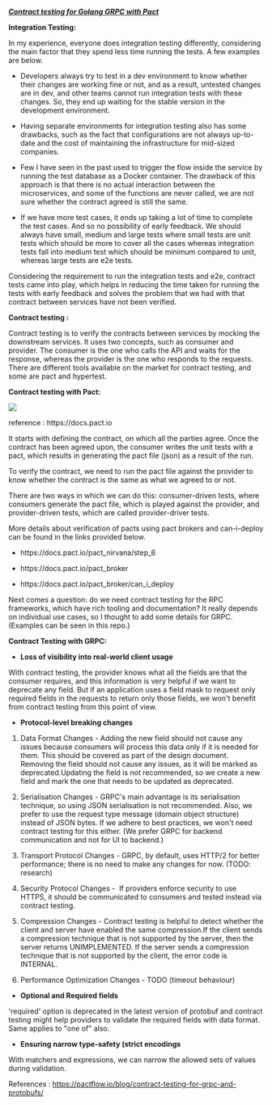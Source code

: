 ***<ins>Contract testing for Golang GRPC with Pact</ins>***

**Integration Testing:**

In my experience, everyone does integration testing differently, considering the main factor that they spend less time running the tests. A few examples are below.

- Developers always try to test in a dev environment to know whether their changes are working fine or not, and as a result, untested changes are in dev, and other teams cannot run integration tests with these changes. So, they end up waiting for the stable version in the development environment.

- Having separate environments for integration testing also has some drawbacks, such as the fact that configurations are not always up-to-date and the cost of maintaining the infrastructure for mid-sized companies.

- Few I have seen in the past used to trigger the flow inside the service by running the test database as a Docker container. The drawback of this approach is that there is no actual interaction between the microservices, and some of the functions are never called, we are not sure whether the contract agreed is still the same.

- If we have more test cases, it ends up taking a lot of time to complete the test cases. And so no possibility of early feedback. We should always have small, medium and large tests where small tests are unit tests which should be more to cover all the cases whereas integration tests fall into medium test which should be minimum compared to unit, whereas large tests are e2e tests.

Considering the requirement to run the integration tests and e2e, contract tests came into play, which helps in reducing the time taken for running the tests with early feedback and solves the problem that we had with that contract between services have not been verified.

**Contract testing :**

Contract testing is to verify the contracts between services by mocking the downstream services. It uses two concepts, such as consumer and provider. The consumer is the one who calls the API and waits for the response, whereas the provider is the one who responds to the requests. There are different tools available on the market for contract testing, and some are pact and hypertest.

**Contract testing with Pact:**

****![](https://lh7-us.googleusercontent.com/GXQ8255uXXvGaTudzc9ebMkxK1St_txlsYEU2c6NAayXg4AyM0CbIs_MrO2L0rQ4h4r2aLEM6exChdHymNc07rsEzuGe9wDN8V6u9N03HsiuaV7b80O-Rmb_g_vD6D7gL7vtp6GOqToTVY5HQvU4lH8)****

reference : https\://docs.pact.io

It starts with defining the contract, on which all the parties agree. Once the contract has been agreed upon, the consumer writes the unit tests with a pact, which results in generating the pact file (json) as a result of the run.

To verify the contract, we need to run the pact file against the provider to know whether the contract is the same as what we agreed to or not.

There are two ways in which we can do this: consumer-driven tests, where consumers generate the pact file, which is played against the provider, and provider-driven tests, which are called provider-driver tests.



More details about verification of pacts using pact brokers and can-i-deploy can be found in the links provided below.

- https\://docs.pact.io/pact\_nirvana/step\_6

- https\://docs.pact.io/pact\_broker

- https\://docs.pact.io/pact\_broker/can\_i\_deploy

Next comes a question: do we need contract testing for the RPC frameworks, which have rich tooling and documentation? It really depends on individual use cases, so I thought to add some details for GRPC. (Examples can be seen in this repo.)

**Contract Testing with GRPC:**

- **Loss of visibility into real-world client usage**

With contract testing, the provider knows what all the fields are that the consumer requires, and this information is very helpful if we want to deprecate any field. But if an application uses a field mask to request only required fields in the requests to return only those fields, we won't benefit from contract testing from this point of view.

- **Protocol-level breaking changes**

1. Data Format Changes - Adding the new field should not cause any issues because consumers will process this data only if it is needed for them. This should be covered as part of the design document. Removing the field should not cause any issues, as it will be marked as deprecated.Updating the field is not recommended, so we create a new field and mark the one that needs to be updated as deprecated.

2) Serialisation Changes - GRPC's main advantage is its serialisation technique, so using JSON serialisation is not recommended. Also, we prefer to use the request type message (domain object structure) instead of JSON bytes. If we adhere to best practices, we won't need contract testing for this either. (We prefer GRPC for backend communication and not for UI to backend.)

3) Transport Protocol Changes - GRPC, by default, uses HTTP/2 for better performance; there is no need to make any changes for now. (TODO: research)

4) Security Protocol Changes -  If providers enforce security to use HTTPS, it should be communicated to consumers and tested instead via contract testing.

5) Compression Changes - Contract testing is helpful to detect whether the client and server have enabled the same compression.If the client sends a compression technique that is not supported by the server, then the server returns UNIMPLEMENTED. If the server sends a compression technique that is not supported by the client, the error code is INTERNAL.

6) Performance Optimization Changes - TODO (timeout behaviour)

- **Optional and Required fields**

'required' option is deprecated in the latest version of protobuf and contract testing might help providers to validate the required fields with data format. Same applies to "one of" also.

- **Ensuring narrow type-safety (strict encodings**

With matchers and expressions, we can narrow the allowed sets of values during validation.

References : https://pactflow.io/blog/contract-testing-for-grpc-and-protobufs/
